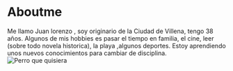 # Aboutme
Me llamo Juan lorenzo , soy originario de la Ciudad de Villena, tengo 38 años.
Algunos de mis hobbies es pasar el tiempo en familia, el cine, leer (sobre todo novela historica), la playa ,algunos deportes.
Estoy aprendiendo unos nuevos conocimientos para cambiar de disciplina.
![Perro que quisiera](/img/JLH/mastin_español2.jpg "Posible mascota")

